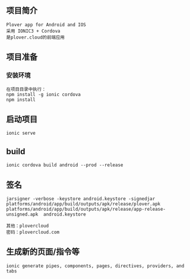 ## 项目简介

    Plover app for Android and IOS
    采用 IONIC3 + Cordova
    是plover.cloud的前端应用
    
## 项目准备
  
### 安装环境
  
    在项目目录中执行：
    npm install -g ionic cordova
    npm install

## 启动项目

    ionic serve

## build

    ionic cordova build android --prod --release

## 签名

    jarsigner -verbose -keystore android.keystore -signedjar platforms/android/app/build/outputs/apk/release/plover.apk platforms/android/app/build/outputs/apk/release/app-release-unsigned.apk  android.keystore

    其他：plovercloud
    密码：plovercloud.com

## 生成新的页面/指令等

    ionic generate pipes, components, pages, directives, providers, and tabs
